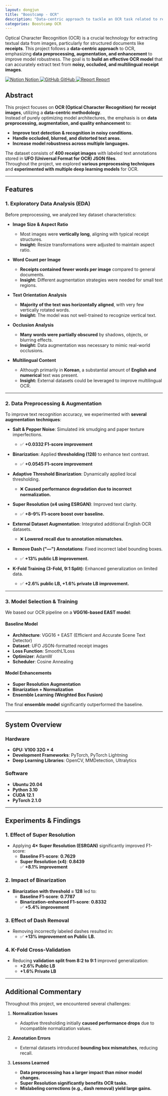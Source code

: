 ```yaml
---
layout: dongjun
title: "Boostcamp - OCR"
description: "Data-centric approach to tackle an OCR task related to receipts."
categories: Boostcamp OCR
---
```


Optical Character Recognition (OCR) is a crucial technology for extracting textual data from images, particularly for structured documents like **receipts**. This project follows a **data-centric approach** to OCR, emphasizing **data preprocessing, augmentation, and enhancement** to improve model robustness. The goal is to **build an effective OCR model** that can accurately extract text from **noisy, occluded, and multilingual receipt images**.

<div class="btn-row">
  <a href="https://principled-nation-e2a.notion.site/Project-03-Data-Centric-567de4b0201e417e99d2c772001d5bb8?pvs=4" target="_blank" class="btn">
    <img src="https://upload.wikimedia.org/wikipedia/commons/e/e9/Notion-logo.svg" alt="Notion" class="btn-icon"> Notion
  </a>
  <a href="https://github.com/boostcampaitech7/level2-cv-datacentric-cv-01" target="_blank" class="btn">
    <img src="https://github.githubassets.com/images/modules/logos_page/GitHub-Mark.png" alt="GitHub" class="btn-icon"> GitHub
  </a>
  <a href="https://github.com/user-attachments/files/18843783/OCR.pdf" target="_blank" class="btn">
    <img src="https://cdn-icons-png.flaticon.com/256/80/80942.png" alt="Report" class="btn-icon"> Report
  </a>
</div>

## Abstract
This project focuses on **OCR (Optical Character Recognition) for receipt images**, utilizing a **data-centric methodology**.  
Instead of purely optimizing model architectures, the emphasis is on **data preprocessing, augmentation, and quality enhancement** to:
- **Improve text detection & recognition in noisy conditions.**
- **Handle occluded, blurred, and distorted text areas.**
- **Increase model robustness across multiple languages.**

The dataset consists of **400 receipt images** with labeled text annotations stored in **UFO (Universal Format for OCR) JSON files**.  
Throughout the project, we explored **various preprocessing techniques** and **experimented with multiple deep learning models** for OCR.

---

## Features

### 1. Exploratory Data Analysis (EDA)
Before preprocessing, we analyzed key dataset characteristics:

- **Image Size & Aspect Ratio**  
  - Most images were **vertically long**, aligning with typical receipt structures.  
  - **Insight:** Resize transformations were adjusted to maintain aspect ratio.

- **Word Count per Image**  
  - **Receipts contained fewer words per image** compared to general documents.  
  - **Insight:** Different augmentation strategies were needed for small text regions.

- **Text Orientation Analysis**  
  - **Majority of the text was horizontally aligned**, with very few vertically rotated words.  
  - **Insight:** The model was not well-trained to recognize vertical text.

- **Occlusion Analysis**  
  - **Many words were partially obscured** by shadows, objects, or blurring effects.  
  - **Insight:** Data augmentation was necessary to mimic real-world occlusions.

- **Multilingual Content**  
  - Although primarily in **Korean**, a substantial amount of **English and numerical** text was present.  
  - **Insight:** External datasets could be leveraged to improve multilingual OCR.

---

### 2. Data Preprocessing & Augmentation
To improve text recognition accuracy, we experimented with **several augmentation techniques**:

- **Salt & Pepper Noise**: Simulated ink smudging and paper texture imperfections.  
  - ✅ **+0.0332 F1-score improvement**

- **Binarization**: Applied **thresholding (128)** to enhance text contrast.  
  - ✅ **+0.0545 F1-score improvement**

- **Adaptive Threshold Binarization**: Dynamically applied local thresholding.  
  - ❌ **Caused performance degradation due to incorrect normalization.**

- **Super Resolution (x4 using ESRGAN)**: Improved text clarity.  
  - ✅ **+8–9% F1-score boost over baseline.**

- **External Dataset Augmentation**: Integrated additional English OCR datasets.  
  - ❌ **Lowered recall due to annotation mismatches.**

- **Remove Dash ("—") Annotations**: Fixed incorrect label bounding boxes.  
  - ✅ **+13% public LB improvement.**

- **K-Fold Training (3-Fold, 9:1 Split)**: Enhanced generalization on limited data.  
  - ✅ **+2.6% public LB, +1.6% private LB improvement.**

---

### 3. Model Selection & Training
We based our OCR pipeline on a **VGG16-based EAST model**:

#### **Baseline Model**
- **Architecture**: VGG16 + EAST (Efficient and Accurate Scene Text Detector)
- **Dataset**: UFO JSON-formatted receipt images
- **Loss Function**: SmoothL1Loss
- **Optimizer**: AdamW
- **Scheduler**: Cosine Annealing

#### **Model Enhancements**
- **Super Resolution Augmentation**
- **Binarization + Normalization**
- **Ensemble Learning (Weighted Box Fusion)**

The final **ensemble model** significantly outperformed the baseline.

---

## System Overview
### Hardware
- **GPU: V100 32G × 4**
- **Development Frameworks**: PyTorch, PyTorch Lightning
- **Deep Learning Libraries**: OpenCV, MMDetection, Ultralytics

### Software
- **Ubuntu 20.04**
- **Python 3.10**
- **CUDA 12.1**
- **PyTorch 2.1.0**

---

## Experiments & Findings

### 1. **Effect of Super Resolution**
- Applying **4× Super Resolution (ESRGAN)** significantly improved F1-score:
  - **Baseline F1-score**: **0.7629**
  - **Super Resolution (x4)**: **0.8439**  
  ✅ **+8.1% improvement**

### 2. **Impact of Binarization**
- **Binarization with threshold = 128** led to:
  - **Baseline F1-score**: **0.7787**
  - **Binarization-enhanced F1-score**: **0.8332**  
  ✅ **+5.4% improvement**

### 3. **Effect of Dash Removal**
- Removing incorrectly labeled dashes resulted in:
  - ✅ **+13% improvement on Public LB.**

### 4. **K-Fold Cross-Validation**
- Reducing **validation split from 8:2 to 9:1** improved generalization:
  - **+2.6% Public LB**
  - **+1.6% Private LB**

---

## Additional Commentary
Throughout this project, we encountered several challenges:

1. **Normalization Issues**
   - Adaptive thresholding initially **caused performance drops** due to incompatible normalization values.

2. **Annotation Errors**
   - External datasets introduced **bounding box mismatches**, reducing recall.

3. **Lessons Learned**
   - **Data preprocessing has a larger impact than minor model changes.**
   - **Super Resolution significantly benefits OCR tasks.**
   - **Mislabeling corrections (e.g., dash removal) yield large gains.**